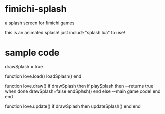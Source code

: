 fimichi-splash
==============

a splash screen for fimichi games

this is an animated splash! just include "splash.lua" to use!

sample code
===========

drawSplash = true

function love.load()
	loadSplash()
end

function love.draw()
	if drawSplash then
		if playSplash then --returns true when done
			drawSplash=false
			endSplash()
		end
	else
		--main game code!
	end
end

function love.update()
	if drawSplash then
		updateSplash()
	end
end